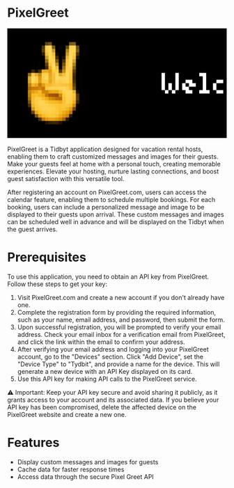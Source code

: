 # PixelGreet

![render](./pixelgreet.gif)

PixelGreet is a Tidbyt application designed for vacation rental hosts, enabling them to craft customized messages and images for their guests. Make your guests feel at home with a personal touch, creating memorable experiences. Elevate your hosting, nurture lasting connections, and boost guest satisfaction with this versatile tool.


After registering an account on PixelGreet.com, users can access the calendar feature, enabling them to schedule multiple bookings. For each booking, users can include a personalized message and image to be displayed to their guests upon arrival. These custom messages and images can be scheduled well in advance and will be displayed on the Tidbyt when the guest arrives.


# Prerequisites

To use this application, you need to obtain an API key from PixelGreet. Follow these steps to get your key:

1. Visit PixelGreet.com and create a new account if you don't already have one.
2. Complete the registration form by providing the required information, such as your name, email address, and password, then submit the form.
3. Upon successful registration, you will be prompted to verify your email address. Check your email inbox for a verification email from PixelGreet, and click the link within the email to confirm your address.
4. After verifying your email address and logging into your PixelGreet account, go to the "Devices" section. Click "Add Device", set the "Device Type" to "Tydbit", and provide a name for the device. This will generate a new device with an API Key displayed on its card.
5. Use this API key for making API calls to the PixelGreet service.

⚠️ Important: Keep your API key secure and avoid sharing it publicly, as it grants access to your account and its associated data. If you believe your API key has been compromised, delete the affected device on the PixelGreet website and create a new one.


# Features
* Display custom messages and images for guests
* Cache data for faster response times
* Access data through the secure Pixel Greet API
